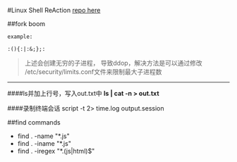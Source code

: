 #Linux Shell ReAction
[repo here](https://github.com/overkazaf/LinuxShellReAction.git)

##fork boom
```
example:

:(){:|:&;};:

```

>上述会创建无穷的子进程， 导致ddop，解决方法是可以通过修改
/etc/security/limits.conf文件来限制最大子进程数

***

####ls并加上行号，写入out.txt中
**ls | cat -n > out.txt**

####录制终端会话
script -t 2> time.log output.session


##find commands
* find . -name "*.js"
* find . -iname "*.js"
* find . -iregex "*.\(js|html\)$"
